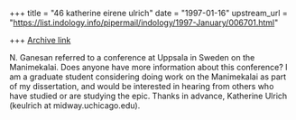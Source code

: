 +++
title = "46 katherine eirene ulrich"
date = "1997-01-16"
upstream_url = "https://list.indology.info/pipermail/indology/1997-January/006701.html"

+++
[Archive link](https://list.indology.info/pipermail/indology/1997-January/006701.html)

N. Ganesan referred to a conference at Uppsala in Sweden on the Manimekalai. 
Does anyone have more information about this conference?  I am a graduate
student considering doing work on the Manimekalai as part of my dissertation,
and would be interested in hearing from others who have studied or are
studying the epic. Thanks in advance, Katherine Ulrich (keulrich at midway.uchicago.edu).




